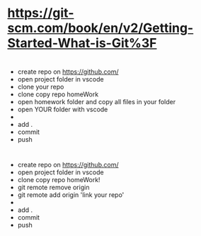 # https://git-scm.com/book/en/v2/Getting-Started-What-is-Git%3F

#

- create repo on https://github.com/
- open project folder in vscode
- clone your repo
- clone copy repo homeWork
- open homework folder and copy all files in your folder
- open YOUR folder with vscode
-
- add .
- commit
- push

#

- create repo on https://github.com/
- open project folder in vscode
- clone copy repo homeWork!
- git remote remove origin
- git remote add origin 'link your repo'
-
- add .
- commit
- push
